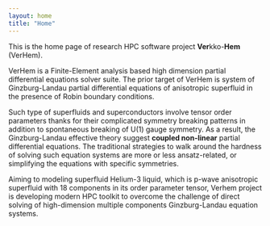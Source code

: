 ```yaml
---
layout: home
title: "Home"
---
```


This is the home page of research HPC software project **Ver**kko-**Hem** (VerHem). 

VerHem is a Finite-Element analysis based high dimension partial differential equations solver suite. The prior target of VerHem is system of Ginzburg-Landau partial differential equations of anisotropic superfluid in the presence of Robin boundary conditions. 

Such type of superfluids and superconductors involve tensor order parameters thanks for their complicated symmetry breaking patterns in addition to spontaneous breaking of U(1) gauge symmetry. As a result, the Ginzburg-Landau effective theory suggest **coupled non-linear** partial differential equations. The traditional strategies to walk around the hardness of solving such equation systems are more or less ansatz-related, or simplifying the equations with specific symmetries. 

Aiming to modeling superfluid Helium-3 liquid, which is p-wave anisotropic superfluid with 18 components in its order parameter tensor, Verhem project is developing modern HPC toolkit to overcome the challenge of direct solving of high-dimension multiple components Ginzburg-Landau equation systems. 
